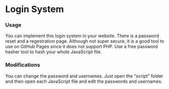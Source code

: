 # Login System
<h3>Usage</h3>
<p>You can implement this login system in your website.  There is a password reset and a regestration page.  Although not super secure, it is a good tool to use on GitHub Pages since it does not support PHP.  Use a free password hasher tool to hash your whole JavaScript file.</p>

<h3>Modifications</h3>
<p>You can change the password and usernames.  Just open the <q>script</q> folder and then open each JavaScript file and edit the passwords and usernames.</p>
